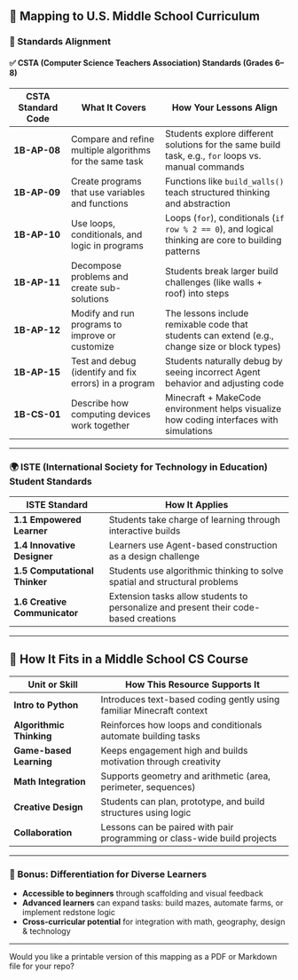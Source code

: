 ## 🎯 Mapping to U.S. Middle School Curriculum

### 🧩 Standards Alignment

#### ✅ CSTA (Computer Science Teachers Association) Standards (Grades 6–8)

| CSTA Standard Code | What It Covers                                           | How Your Lessons Align                                                                              |
| ------------------ | -------------------------------------------------------- | --------------------------------------------------------------------------------------------------- |
| **1B-AP-08**       | Compare and refine multiple algorithms for the same task | Students explore different solutions for the same build task, e.g., `for` loops vs. manual commands |
| **1B-AP-09**       | Create programs that use variables and functions         | Functions like `build_walls()` teach structured thinking and abstraction                            |
| **1B-AP-10**       | Use loops, conditionals, and logic in programs           | Loops (`for`), conditionals (`if row % 2 == 0`), and logical thinking are core to building patterns |
| **1B-AP-11**       | Decompose problems and create sub-solutions              | Students break larger build challenges (like walls + roof) into steps                               |
| **1B-AP-12**       | Modify and run programs to improve or customize          | The lessons include remixable code that students can extend (e.g., change size or block types)      |
| **1B-AP-15**       | Test and debug (identify and fix errors) in a program    | Students naturally debug by seeing incorrect Agent behavior and adjusting code                      |
| **1B-CS-01**       | Describe how computing devices work together             | Minecraft + MakeCode environment helps visualize how coding interfaces with simulations             |

---

### 🌍 ISTE (International Society for Technology in Education) Student Standards

| ISTE Standard                 | How It Applies                                                                       |
| ----------------------------- | ------------------------------------------------------------------------------------ |
| **1.1 Empowered Learner**     | Students take charge of learning through interactive builds                          |
| **1.4 Innovative Designer**   | Learners use Agent-based construction as a design challenge                          |
| **1.5 Computational Thinker** | Students use algorithmic thinking to solve spatial and structural problems           |
| **1.6 Creative Communicator** | Extension tasks allow students to personalize and present their code-based creations |

---

## 🏫 How It Fits in a Middle School CS Course

| Unit or Skill            | How This Resource Supports It                                            |
| ------------------------ | ------------------------------------------------------------------------ |
| **Intro to Python**      | Introduces text-based coding gently using familiar Minecraft context     |
| **Algorithmic Thinking** | Reinforces how loops and conditionals automate building tasks            |
| **Game-based Learning**  | Keeps engagement high and builds motivation through creativity           |
| **Math Integration**     | Supports geometry and arithmetic (area, perimeter, sequences)            |
| **Creative Design**      | Students can plan, prototype, and build structures using logic           |
| **Collaboration**        | Lessons can be paired with pair programming or class-wide build projects |

---

### 🧠 Bonus: Differentiation for Diverse Learners

* **Accessible to beginners** through scaffolding and visual feedback
* **Advanced learners** can expand tasks: build mazes, automate farms, or implement redstone logic
* **Cross-curricular potential** for integration with math, geography, design & technology

---

Would you like a printable version of this mapping as a PDF or Markdown file for your repo?
